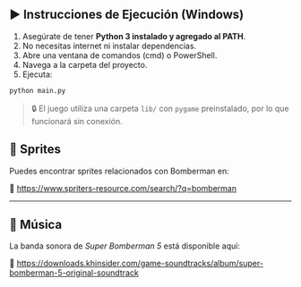 ## ▶️ Instrucciones de Ejecución (Windows)

1. Asegúrate de tener **Python 3 instalado y agregado al PATH**.
2. No necesitas internet ni instalar dependencias.
3. Abre una ventana de comandos (cmd) o PowerShell.
4. Navega a la carpeta del proyecto.
5. Ejecuta:

```cmd
python main.py
```

> 🔒 El juego utiliza una carpeta `lib/` con `pygame` preinstalado, por lo que funcionará sin conexión.


## 🎨 Sprites

Puedes encontrar sprites relacionados con Bomberman en:

🔗 https://www.spriters-resource.com/search/?q=bomberman

---

## 🎵 Música

La banda sonora de *Super Bomberman 5* está disponible aquí:

🔗 https://downloads.khinsider.com/game-soundtracks/album/super-bomberman-5-original-soundtrack
